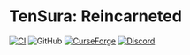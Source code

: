 # TenSura: Reincarneted

[![CI](https://github.com/ManasMods/reincarnated_mod/workflows/CI/badge.svg)](https://github.com/ManasMods/reincarnated_mod/actions/workflows/gradle_ci.yml)
![GitHub](https://img.shields.io/github/last-commit/thereapr/reincarnated_mod?logo=git&logoColor=FFFFFF)
[![CurseForge](https://img.shields.io/badge/dynamic/json?color=e04e14&label=CurseForge%20downloads&query=downloadCount&url=https%3A%2F%2Faddons-ecs.forgesvc.net%2Fapi%2Fv2%2Faddon%2F373693&cacheSeconds=3600&logo=curseforge)](https://www.curseforge.com/minecraft/mc-mods/tensura-mod-that-time-i-got-reincarnated-as-a-slime)
[![Discord](https://img.shields.io/discord/831767201966456852.svg?color=7289DA&label=discord&logo=discord&logoColor=FFFFFF)](https://discord.gg/D9TkjYPpcg)
